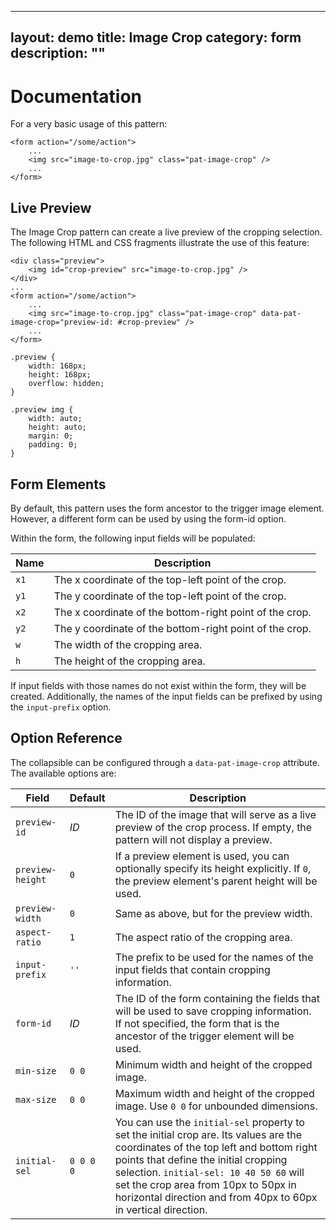 ---
layout: demo
title: Image Crop
category: form
description: ""
------
# Documentation

For a very basic usage of this pattern:

    <form action="/some/action">
        ...
        <img src="image-to-crop.jpg" class="pat-image-crop" />
        ...
    </form>

Live Preview
------------

The Image Crop pattern can create a live preview of the cropping
selection. The following HTML and CSS fragments illustrate the use of
this feature:

    <div class="preview">
        <img id="crop-preview" src="image-to-crop.jpg" />
    </div>
    ...
    <form action="/some/action">
        ...
        <img src="image-to-crop.jpg" class="pat-image-crop" data-pat-image-crop="preview-id: #crop-preview" />
        ...
    </form>

    .preview {
        width: 168px;
        height: 168px;
        overflow: hidden;
    }

    .preview img {
        width: auto;
        height: auto;
        margin: 0;
        padding: 0;
    }

Form Elements
-------------

By default, this pattern uses the form ancestor to the trigger image
element. However, a different form can be used by using the form-id
option.

Within the form, the following input fields will be populated:

| Name | Description |
| ---- | ----------- |
| `x1` | The x coordinate of the top-left point of the crop. |
| `y1` | The y coordinate of the top-left point of the crop. |
| `x2` | The x coordinate of the bottom-right point of the crop. |
| `y2` | The y coordinate of the bottom-right point of the crop. |
| `w` | The width of the cropping area. |
| `h` | The height of the cropping area. |

If input fields with those names do not exist within the form, they will
be created. Additionally, the names of the input fields can be prefixed
by using the `input-prefix` option.

Option Reference
----------------

The collapsible can be configured through a `data-pat-image-crop`
attribute. The available options are:

| Field | Default | Description |
| --------- | ------- | ----------- |
| `preview-id` | *ID* | The ID of the image that will serve as a live preview of the crop process. If empty, the pattern will not display a preview. |
| `preview-height` | `0` | If a preview element is used, you can optionally specify its height explicitly. If `0`, the preview element's parent height will be used. |
| `preview-width` | `0` | Same as above, but for the preview width. |
| `aspect-ratio` | `1` | The aspect ratio of the cropping area. |
| `input-prefix` | `''` | The prefix to be used for the names of the input fields that contain cropping information. |
| `form-id` | *ID* | The ID of the form containing the fields that will be used to save cropping information. If not specified, the form that is the ancestor of the trigger element will be used. |
| `min-size` | `0 0` | Minimum width and height of the cropped image. |
| `max-size` | `0 0` | Maximum width and height of the cropped image. Use `0 0` for unbounded dimensions. |
| `initial-sel` | `0 0 0 0` | You can use the ```initial-sel``` property to set the initial crop are. Its values are the coordinates of the top left and bottom right points that define the initial cropping selection. `initial-sel: 10 40 50 60` will set the crop area from 10px to 50px in horizontal direction and from 40px to 60px in vertical direction. |

